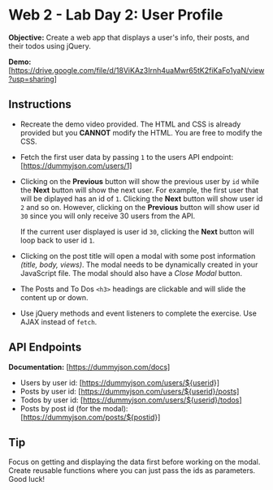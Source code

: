 # Web 2 - Lab Day 2: User Profile

**Objective:** Create a web app that displays a user's info, their posts, and their todos using jQuery.

**Demo:** [https://drive.google.com/file/d/18ViKAz3Irnh4uaMwr65tK2fiKaFo1yaN/view?usp=sharing]

## Instructions

- Recreate the demo video provided. The HTML and CSS is already provided but you **CANNOT** modify the HTML. You are free to modify the CSS.
- Fetch the first user data by passing `1` to the users API endpoint: [https://dummyjson.com/users/1]
- Clicking on the **Previous** button will show the previous user by `id` while the **Next** button will show the next user. For example, the first user that will be diplayed has an id of `1`. Clicking the **Next** button will show user id `2` and so on. However, clicking on the **Previous** button will show user id `30` since you will only receive 30 users from the API.

  If the current user displayed is user id `30`, clicking the **Next** button will loop back to user id `1`.
- Clicking on the post title will open a modal with some post information *(title, body, views)*. The modal needs to be dynamically created in your JavaScript file. The modal should also have a *Close Modal* button.
- The Posts and To Dos `<h3>` headings are clickable and will slide the content up or down.
- Use jQuery methods and event listeners to complete the exercise. Use AJAX instead of `fetch`.

## API Endpoints

**Documentation:** [https://dummyjson.com/docs]

- Users by user id: [https://dummyjson.com/users/${userid}]
- Posts by user id: [https://dummyjson.com/users/${userid}/posts]
- Todos by user id: [https://dummyjson.com/users/${userid}/todos]
- Posts by post id (for the modal): [https://dummyjson.com/posts/${postid}]

## Tip

Focus on getting and displaying the data first before working on the modal. Create reusable functions where you can just pass the ids as parameters. Good luck!

